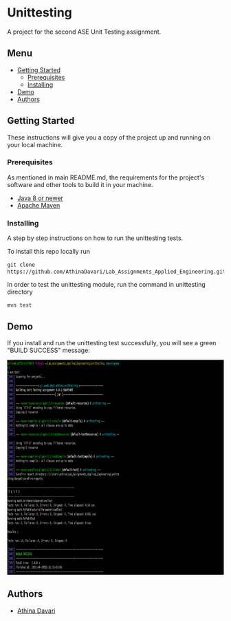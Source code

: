 # Unittesting
A project for the second ASE Unit Testing assignment.

## Menu
- [Getting Started](#getting-started)
    - [Prerequisites](#prerequisites)
    - [Installing](#installing)
- [Demo](#demo)
- [Authors](#authors)

## Getting Started
These instructions will give you a copy of the project up and running on
your local machine.

### Prerequisites
As mentioned in main README.md, the requirements for the project's software and other tools to build it in your machine.
- [Java 8 or newer](https://www.java.com/en/download/manual.jsp)
- [Apache Maven](https://maven.apache.org/download.cgi)

### Installing
A step by step instructions on how to run the unittesting tests.

To install this repo locally run

    git clone https://github.com/AthinaDavari/Lab_Assignments_Applied_Engineering.git

In order to test the unittesting module, run the command in unittesting directory
    
    mvn test
    
## Demo
If you install and run the unittesting test successfully, you will see a green "BUILD SUCCESS" message:

<img src="../media/unittesting.png" alt="Quarantine Activities" height="500"/>
    
## Authors
* [Athina Davari](https://github.com/AthinaDavari) 